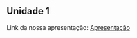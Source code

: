 ## Unidade 1

Link da nossa apresentação: [Apresentação](https://unbbr.sharepoint.com/sites/PRO-INJEO/Documentos%20Compartilhados/General/Recordings/Meeting%20in%20_General_-20241111_232744-Grava%C3%A7%C3%A3o%20de%20Reuni%C3%A3o.mp4?web=1&referrer=Teams.TEAMS-WEB&referrerScenario=MeetingChicletGetLink.view)